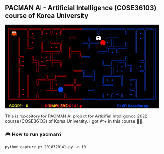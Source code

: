 ## PACMAN AI - Artificial Intelligence (COSE36103) course of Korea University

![pacman](fig/pacman.gif)

This is repository for PACMAN AI project for Articifial Intelligence 2022 course (COSE36103) of Korea University. I got A^+ in this course 👍🏻.

### 🎮 How to run pacman?

```
python capture.py 2018320141.py -n 10
```
